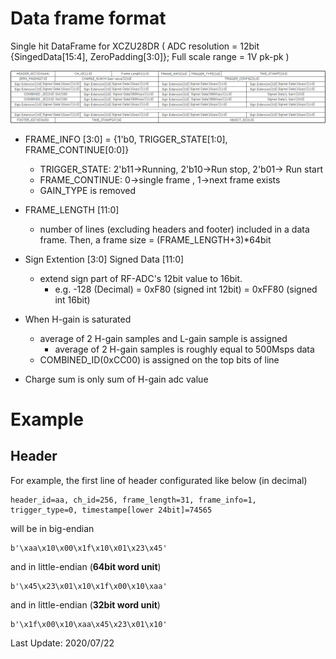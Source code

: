 # Data frame format
Single hit DataFrame for XCZU28DR ( ADC resolution = 12bit {SingedData[15:4], ZeroPadding[3:0]}; Full scale range = 1V pk-pk  )

![dataframe_format](./dataframe_format.png)

* FRAME_INFO [3:0] = {1'b0, TRIGGER_STATE[1:0],  FRAME_CONTINUE[0:0]}
    * TRIGGER_STATE: 2'b11->Running, 2'b10->Run stop, 2'b01-> Run start
    * FRAME_CONTINUE: 0->single frame , 1->next frame exists
    * GAIN_TYPE is removed

* FRAME_LENGTH [11:0]
    * number of lines (excluding headers and footer) included in a data frame.
      Then, a frame size = (FRAME_LENGTH+3)*64bit

* Sign Extention [3:0] Signed Data [11:0]
    * extend sign part of RF-ADC's 12bit value to 16bit.
      - e.g. -128 (Decimal) = 0xF80 (signed int 12bit) = 0xFF80 (signed int 16bit)

* When H-gain is saturated
    * average of 2 H-gain samples and L-gain sample is assigned
      - average of 2 H-gain samples is roughly equal to 500Msps data
    * COMBINED_ID(0xCC00) is assigned on the top bits of line

* Charge sum is only sum of H-gain adc value 

# Example
## Header
For example, the first line of header configurated like below (in decimal)
```
header_id=aa, ch_id=256, frame_length=31, frame_info=1, trigger_type=0, timestampe[lower 24bit]=74565
```
will be in big-endian
```
b'\xaa\x10\x00\x1f\x10\x01\x23\x45'
```
and in little-endian (**64bit word unit**)
```
b'\x45\x23\x01\x10\x1f\x00\x10\xaa'
```
and in little-endian (**32bit word unit**)
```
b'\x1f\x00\x10\xaa\x45\x23\x01\x10'
```
    
Last Update: 2020/07/22
